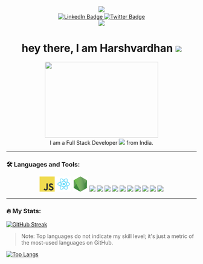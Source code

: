 <div id="header" align="center">
  <img src="https://media.giphy.com/media/M9gbBd9nbDrOTu1Mqx/giphy.gif" width="100"/>
</div>

<div id="badges" align="center">
  <a href="https://www.linkedin.com/in/harshvardhanofficial/">
    <img src="https://img.shields.io/badge/LinkedIn-blue?style=for-the-badge&logo=linkedin&logoColor=white" alt="LinkedIn Badge"/>
  </a>
  <a href="https://twitter.com/Hi_harsh_2804">
    <img src="https://img.shields.io/badge/Twitter-blue?style=for-the-badge&logo=twitter&logoColor=white" alt="Twitter Badge"/>
  </a>
  <br>
  <img src="https://komarev.com/ghpvc/?username=harshvardhan2804&style=flat-square&color=blue" />
</div>

<h1 align="center">
  hey there, I am Harshvardhan
  <img src="https://media.giphy.com/media/hvRJCLFzcasrR4ia7z/giphy.gif" width="30px">
</h1>

<div align="center">
  <img src="https://media.giphy.com/media/dWesBcTLavkZuG35MI/giphy.gif" width="300" height="200"/>
</div>

<div align="center">
  I am a Full Stack Developer <img src="https://media.giphy.com/media/WUlplcMpOCEmTGBtBW/giphy.gif" width="25"> from India.
</div>

---

### 🛠️ Languages and Tools:

<p align="center">
  <img src="https://raw.githubusercontent.com/github/explore/main/topics/javascript/javascript.png" width="40"/>
  <img src="https://raw.githubusercontent.com/github/explore/main/topics/react/react.png" width="40"/>
  <img src="https://raw.githubusercontent.com/github/explore/main/topics/nodejs/nodejs.png" width="40"/>
  <img src="https://cdn.app.compendium.com/uploads/user/e7c690e8-6ff9-102a-ac6d-e4aebca50425/f4a5b21d-66fa-4885-92bf-c4e81c06d916/Image/e5eee315a17de0d7f56117077eb71fa9/mongo.png" width="40"/>
  <img src="https://cdn3.iconfinder.com/data/icons/logos-and-brands-adobe/512/267_Python-512.png" width="40"/>
  <img src="https://cdn.iconscout.com/icon/free/png-512/c-programming-569564.png" width="40"/>
  <img src="https://user-images.githubusercontent.com/42747200/46140125-da084900-c26d-11e8-8ea7-c45ae6306309.png" width="40"/>
  <img src="https://e7.pngegg.com/pngimages/840/443/png-clipart-html-5-logo-web-development-html-css3-canvas-element-web-design-w3c-html5-logo-miscellaneous-text-thumbnail.png" width="40"/>
  <img src="https://img.icons8.com/color/452/firebase.png" width="40"/>
  <img src="https://mccarter.gallerycdn.vsassets.io/extensions/mccarter/start-git-bash/1.2.1/1499505567572/Microsoft.VisualStudio.Services.Icons.Default" width="40"/>
  <img src="https://cdn.iconscout.com/icon/free/png-256/heroku-225989.png" width="40"/>
  <img src="https://cdn.icon-icons.com/icons2/2107/PNG/512/file_type_vscode_icon_130084.png" width="40"/>
  <img src="https://mpng.subpng.com/20180604/xox/kisspng-web-development-express-js-javascript-software-fra-frame-work-5b15153ce5bb85.615845371528108348941.jpg" width="40"/>
</p>

---

### 🔥 My Stats:

[![GitHub Streak](http://github-readme-streak-stats.herokuapp.com?user=harshvardhan2804&theme=dark&background=000000)](https://git.io/streak-stats)

> Note: Top languages do not indicate my skill level; it's just a metric of the most-used languages on GitHub.

[![Top Langs](https://github-readme-stats.vercel.app/api/top-langs/?username=harshvardhan2804&layout=compact&theme=vision-friendly-dark)](https://github.com/anuraghazra/github-readme-stats)
